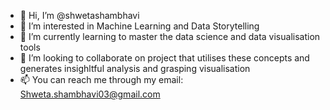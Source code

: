 - 👋 Hi, I’m @shwetashambhavi
- 👀 I’m interested in Machine Learning and Data Storytelling
- 🌱 I’m currently learning to master the data science and data visualisation tools
- 💞️ I’m looking to collaborate on project that utilises these concepts and generates insighltful analysis and grasping visualisation
- 📫 You can reach me through my email: Shweta.shambhavi03@gmail.com

<!---
shwetashambhavi/shwetashambhavi is a ✨ special ✨ repository because its `README.md` (this file) appears on your GitHub profile.
You can click the Preview link to take a look at your changes.
--->
